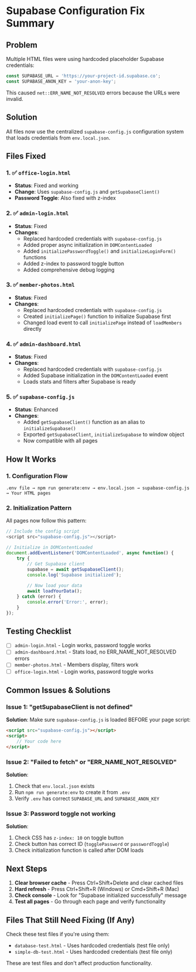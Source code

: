 # Supabase Configuration Fix Summary

## Problem
Multiple HTML files were using hardcoded placeholder Supabase credentials:
```javascript
const SUPABASE_URL = 'https://your-project-id.supabase.co';
const SUPABASE_ANON_KEY = 'your-anon-key';
```

This caused `net::ERR_NAME_NOT_RESOLVED` errors because the URLs were invalid.

## Solution
All files now use the centralized `supabase-config.js` configuration system that loads credentials from `env.local.json`.

## Files Fixed

### 1. ✅ `office-login.html`
- **Status**: Fixed and working
- **Change**: Uses `supabase-config.js` and `getSupabaseClient()`
- **Password Toggle**: Also fixed with z-index

### 2. ✅ `admin-login.html`
- **Status**: Fixed
- **Changes**:
  - Replaced hardcoded credentials with `supabase-config.js`
  - Added proper async initialization in `DOMContentLoaded`
  - Added `initializePasswordToggle()` and `initializeLoginForm()` functions
  - Added z-index to password toggle button
  - Added comprehensive debug logging

### 3. ✅ `member-photos.html`
- **Status**: Fixed
- **Changes**:
  - Replaced hardcoded credentials with `supabase-config.js`
  - Created `initializePage()` function to initialize Supabase first
  - Changed load event to call `initializePage` instead of `loadMembers` directly

### 4. ✅ `admin-dashboard.html`
- **Status**: Fixed
- **Changes**:
  - Replaced hardcoded credentials with `supabase-config.js`
  - Added Supabase initialization in the `DOMContentLoaded` event
  - Loads stats and filters after Supabase is ready

### 5. ✅ `supabase-config.js`
- **Status**: Enhanced
- **Changes**:
  - Added `getSupabaseClient()` function as an alias to `initializeSupabase()`
  - Exported `getSupabaseClient`, `initializeSupabase` to window object
  - Now compatible with all pages

## How It Works

### 1. Configuration Flow
```
.env file → npm run generate:env → env.local.json → supabase-config.js → Your HTML pages
```

### 2. Initialization Pattern
All pages now follow this pattern:
```javascript
// Include the config script
<script src="supabase-config.js"></script>

// Initialize in DOMContentLoaded
document.addEventListener('DOMContentLoaded', async function() {
    try {
        // Get Supabase client
        supabase = await getSupabaseClient();
        console.log('Supabase initialized');
        
        // Now load your data
        await loadYourData();
    } catch (error) {
        console.error('Error:', error);
    }
});
```

## Testing Checklist

- [ ] `admin-login.html` - Login works, password toggle works
- [ ] `admin-dashboard.html` - Stats load, no ERR_NAME_NOT_RESOLVED errors
- [ ] `member-photos.html` - Members display, filters work
- [ ] `office-login.html` - Login works, password toggle works

## Common Issues & Solutions

### Issue 1: "getSupabaseClient is not defined"
**Solution**: Make sure `supabase-config.js` is loaded BEFORE your page script:
```html
<script src="supabase-config.js"></script>
<script>
    // Your code here
</script>
```

### Issue 2: "Failed to fetch" or "ERR_NAME_NOT_RESOLVED"
**Solution**: 
1. Check that `env.local.json` exists
2. Run `npm run generate:env` to create it from `.env`
3. Verify `.env` has correct `SUPABASE_URL` and `SUPABASE_ANON_KEY`

### Issue 3: Password toggle not working
**Solution**: 
1. Check CSS has `z-index: 10` on toggle button
2. Check button has correct ID (`togglePassword` or `passwordToggle`)
3. Check initialization function is called after DOM loads

## Next Steps

1. **Clear browser cache** - Press Ctrl+Shift+Delete and clear cached files
2. **Hard refresh** - Press Ctrl+Shift+R (Windows) or Cmd+Shift+R (Mac)
3. **Check console** - Look for "Supabase initialized successfully" message
4. **Test all pages** - Go through each page and verify functionality

## Files That Still Need Fixing (If Any)

Check these test files if you're using them:
- `database-test.html` - Uses hardcoded credentials (test file only)
- `simple-db-test.html` - Uses hardcoded credentials (test file only)

These are test files and don't affect production functionality.
